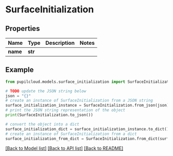 # SurfaceInitialization


## Properties

Name | Type | Description | Notes
------------ | ------------- | ------------- | -------------
**name** | **str** |  | 

## Example

```python
from pupilcloud.models.surface_initialization import SurfaceInitialization

# TODO update the JSON string below
json = "{}"
# create an instance of SurfaceInitialization from a JSON string
surface_initialization_instance = SurfaceInitialization.from_json(json)
# print the JSON string representation of the object
print(SurfaceInitialization.to_json())

# convert the object into a dict
surface_initialization_dict = surface_initialization_instance.to_dict()
# create an instance of SurfaceInitialization from a dict
surface_initialization_from_dict = SurfaceInitialization.from_dict(surface_initialization_dict)
```
[[Back to Model list]](../README.md#documentation-for-models) [[Back to API list]](../README.md#documentation-for-api-endpoints) [[Back to README]](../README.md)


